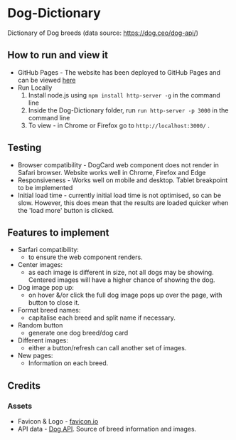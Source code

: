 # Dog-Dictionary
Dictionary of Dog breeds (data source: https://dog.ceo/dog-api/)
## How to run and view it
* GitHub Pages - The website has been deployed to GitHub Pages and can be viewed [here](https://nkpe.github.io/Dog-Dictionary/)
* Run Locally 
    1. Install node.js using ```npm install http-server -g``` in the command line
    2. Inside the Dog-Dictionary folder, run ```run http-server -p 3000``` in the command line
    3. To view - in Chrome or Firefox go to `http://localhost:3000/` .
## Testing
* Browser compatibility - DogCard web component does not render in Safari browser. Website works well in Chrome, Firefox and Edge
* Responsiveness - Works well on mobile and desktop. Tablet breakpoint to be implemented
* Initial load time - currently initial load time is not optimised, so can be slow. However, this does mean that the results are loaded quicker when the 'load more' button is clicked.
## Features to implement

* Sarfari compatibility:
    * to ensure the web component renders. 
* Center images:
    * as each image is different in size, not all dogs may be showing. Centered images will have a higher chance of showing the dog.
* Dog image pop up: 
    * on hover &/or click the full dog image pops up over the page, with button to close it.  
* Format breed names:
    * capitalise each breed and split name if necessary.
* Random button
    * generate one dog breed/dog card
* Different images: 
    * either a button/refresh can call another set of images. 
* New pages: 
    * Information on each breed.

## Credits
### Assets 

* Favicon & Logo - [favicon.io](https://favicon.io/emoji-favicons/dog-face/)
* API data - [Dog API](https://dog.ceo/dog-api/). Source of breed information and images.

